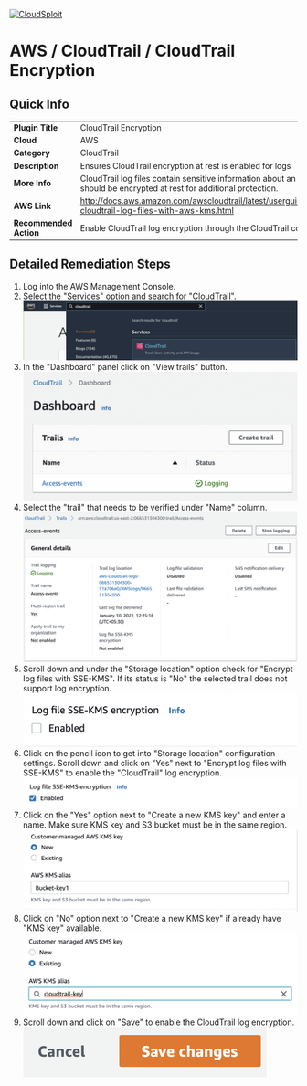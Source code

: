 [![CloudSploit](https://cloudsploit.com/img/logo-new-big-text-100.png "CloudSploit")](https://cloudsploit.com)

# AWS / CloudTrail / CloudTrail Encryption

## Quick Info

| | |
|-|-|
| **Plugin Title** | CloudTrail Encryption |
| **Cloud** | AWS |
| **Category** | CloudTrail |
| **Description** | Ensures CloudTrail encryption at rest is enabled for logs |
| **More Info** | CloudTrail log files contain sensitive information about an account and should be encrypted at rest for additional protection. |
| **AWS Link** | http://docs.aws.amazon.com/awscloudtrail/latest/userguide/encrypting-cloudtrail-log-files-with-aws-kms.html |
| **Recommended Action** | Enable CloudTrail log encryption through the CloudTrail console or API |

## Detailed Remediation Steps
1. Log into the AWS Management Console.
2. Select the "Services" option and search for "CloudTrail".</br>![Step 2](/resources/aws/cloudtrail/cloudtrail-encryption/step2.png "Step 2 - Services")
3. In the "Dashboard" panel click on "View trails" button.</br> ![Step 3](/resources/aws/cloudtrail/cloudtrail-encryption/step3.png "Step 3 - Trails")
4. Select the "trail" that needs to be verified under "Name" column.</br>![Step 4](/resources/aws/cloudtrail/cloudtrail-encryption/step4.png "Step 4 - Name")
5. Scroll down and under the "Storage location" option check for "Encrypt log files with SSE-KMS". If its status is "No" the selected trail does not support log encryption.</br>![Step 5](/resources/aws/cloudtrail/cloudtrail-encryption/step5.png "Step 5 - SSE-KMS")
6. Click on the pencil icon to get into "Storage location" configuration settings. Scroll down and click on "Yes" next to "Encrypt log files with SSE-KMS" to enable the "CloudTrail" log encryption. </br> ![Step 6](/resources/aws/cloudtrail/cloudtrail-encryption/step6.png "Step 6 - Yes")
7. Click on the "Yes" option next to "Create a new KMS key" and enter a name. Make sure KMS key and S3 bucket must be in the same region.</br>![Step 7](/resources/aws/cloudtrail/cloudtrail-encryption/step7.png "Step 7 - Name")
8. Click on "No" option next to "Create a new KMS key" if already have "KMS key" available.</br>![Step 8](/resources/aws/cloudtrail/cloudtrail-encryption/step8.png "Step 7 - No")
9. Scroll down and click on "Save" to enable the CloudTrail log encryption.</br>![Step 9](/resources/aws/cloudtrail/cloudtrail-encryption/step9.png "Step 9 - Save")
